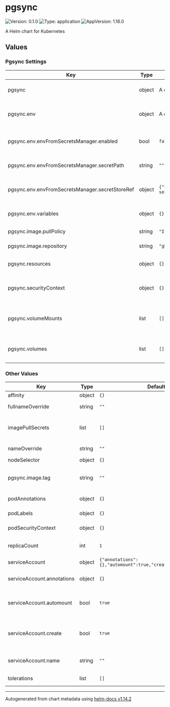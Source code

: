# pgsync

![Version: 0.1.0](https://img.shields.io/badge/Version-0.1.0-informational?style=flat-square) ![Type: application](https://img.shields.io/badge/Type-application-informational?style=flat-square) ![AppVersion: 1.16.0](https://img.shields.io/badge/AppVersion-1.16.0-informational?style=flat-square)

A Helm chart for Kubernetes

## Values

### Pgsync Settings

| Key | Type | Default | Description |
|-----|------|---------|-------------|
| pgsync | object | A complex object. Please check values below | Pgsync Specific Configurations |
| pgsync.env | object | A complex object. Please check values below | Pgsync environment variables and secrets |
| pgsync.env.envFromSecretsManager.enabled | bool | `false` | Enable loading env vars from external secret store |
| pgsync.env.envFromSecretsManager.secretPath | string | `""` | Secret path in the external secret store |
| pgsync.env.envFromSecretsManager.secretStoreRef | object | `{"kind":"ClusterSecretStore","name":"global-secret-store"}` | Optionally override secret store reference |
| pgsync.env.variables | object | `{}` | Inline environment variables |
| pgsync.image.pullPolicy | string | `"IfNotPresent"` | image pull policy |
| pgsync.image.repository | string | `"ghcr.io/your-org/pgsync"` | Pgsync image repository |
| pgsync.resources | object | `{}` | Pgsync container resources |
| pgsync.securityContext | object | `{}` | Pgsync container security context |
| pgsync.volumeMounts | list | `[]` | Pgsync container additional volume mounts |
| pgsync.volumes | list | `[]` | Pgsync container additional volumes |

### Other Values

| Key | Type | Default | Description |
|-----|------|---------|-------------|
| affinity | object | `{}` | Affinity rules |
| fullnameOverride | string | `""` | Overrides full release name |
| imagePullSecrets | list | `[]` | Secrets used to store docker registry credentials |
| nameOverride | string | `""` | Overrides release name |
| nodeSelector | object | `{}` | Node selector |
| pgsync.image.tag | string | `""` | Overrides the image tag whose default is the chart appVersion |
| podAnnotations | object | `{}` | Annotations to add to the pod |
| podLabels | object | `{}` | Labels to add to the pod |
| podSecurityContext | object | `{}` | Security context for the pod |
| replicaCount | int | `1` | Number of replicas to spin up |
| serviceAccount | object | `{"annotations":{},"automount":true,"create":true,"name":""}` | Service Account |
| serviceAccount.annotations | object | `{}` | Annotations to add to the service account |
| serviceAccount.automount | bool | `true` | Automatically mount a ServiceAccount's API credentials |
| serviceAccount.create | bool | `true` | Specifies whether a service account should be created |
| serviceAccount.name | string | `""` | The name of the service account to use |
| tolerations | list | `[]` | Tolerations for the pod |

----------------------------------------------
Autogenerated from chart metadata using [helm-docs v1.14.2](https://github.com/norwoodj/helm-docs/releases/v1.14.2)
